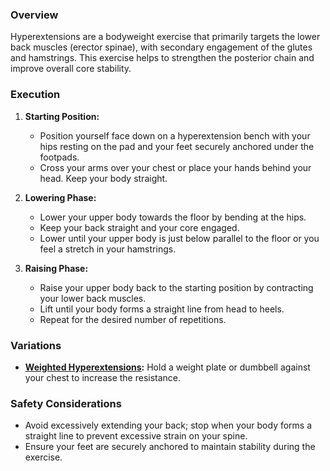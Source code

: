 ### Overview
Hyperextensions are a bodyweight exercise that primarily targets the lower back muscles (erector spinae), with secondary engagement of the glutes and hamstrings. This exercise helps to strengthen the posterior chain and improve overall core stability.

### Execution
1. **Starting Position:**
   - Position yourself face down on a hyperextension bench with your hips resting on the pad and your feet securely anchored under the footpads.
   - Cross your arms over your chest or place your hands behind your head. Keep your body straight.

2. **Lowering Phase:**
   - Lower your upper body towards the floor by bending at the hips.
   - Keep your back straight and your core engaged.
   - Lower until your upper body is just below parallel to the floor or you feel a stretch in your hamstrings.

3. **Raising Phase:**
   - Raise your upper body back to the starting position by contracting your lower back muscles.
   - Lift until your body forms a straight line from head to heels.
   - Repeat for the desired number of repetitions.

### Variations
- **[Weighted Hyperextensions](exercise://library/library.back.exercises.weightedHyperExtensions):** Hold a weight plate or dumbbell against your chest to increase the resistance.

### Safety Considerations
- Avoid excessively extending your back; stop when your body forms a straight line to prevent excessive strain on your spine.
- Ensure your feet are securely anchored to maintain stability during the exercise.
